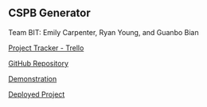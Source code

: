 ﻿## CSPB Generator

Team BIT: Emily Carpenter, Ryan Young, and Guanbo Bian

[Project Tracker - Trello](https://trello.com/b/zGOdTQy6/cspb-pathways)

[GitHub Repository](https://github.com/elcarpenter/CSPB-Pathways)

[Demonstration](link.com)

[Deployed Project](https://cspb-pathways.herokuapp.com/index)
